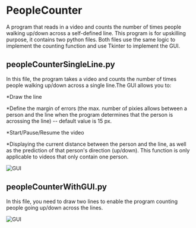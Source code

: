 # PeopleCounter


A program that reads in a video and counts the number of times people walking up/down across a self-defined line.
This program is for upskilling purpose, it contains two python files. Both files use the same logic to implement the counting function and use Tkinter to implement the GUI.


## peopleCounterSingleLine.py

In this file, the program takes a video and counts the number of times people walking up/down across a single line.The GUI allows you to:

*Draw the line

*Define the margin of errors (the max. number of pixies allows between a person and the line when the program determines that the person is acrossing the line) -- default value is 15 px.

*Start/Pause/Resume the video

*Displaying the current distance between the person and the line, as well as the prediction of that person's direction (up/down). This function is only applicable to videos that only contain one person. 

![GUI](https://i.imgur.com/U3g7yc8.png)


## peopleCounterWithGUI.py

In this file, you need to draw two lines to enable the program counting people going up/down across the lines. 


![GUI](https://i.imgur.com/VsFg74d.png)
